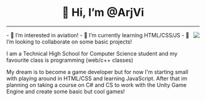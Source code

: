 <h1 align="center">👋 Hi, I’m @ArjVi</h1>

---
<img align="right" src="https://media1.giphy.com/media/13HgwGsXF0aiGY/giphy.gif" />
- 👀 I’m interested in aviation!
- 🌱 I’m currently learning HTML/CSS/JS
- 💞️ I’m looking to collaborate on some basic projects!

I am a Technical High School for Computer Science student and my favourite class is programming (web/c++ classes)

My dream is to become a game developer but for now I'm starting small with playing around in HTML/CSS and learning JavaScript. After that im planning on taking a course on C# and CS to work with the Unity Game Engine and create some basic but cool games!
<!---
ArjVi/ArjVi is a ✨ special ✨ repository because its `README.md` (this file) appears on your GitHub profile.
You can click the Preview link to take a look at your changes.
--->
